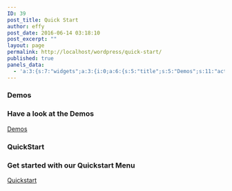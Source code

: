 ```yaml
---
ID: 39
post_title: Quick Start
author: effy
post_date: 2016-06-14 03:18:10
post_excerpt: ""
layout: page
permalink: http://localhost/wordpress/quick-start/
published: true
panels_data:
  - 'a:3:{s:7:"widgets";a:3:{i:0;a:6:{s:5:"title";s:5:"Demos";s:11:"action_text";s:24:"Have a look at the Demos";s:15:"action_btn_link";s:0:"";s:15:"action_btn_text";s:5:"Demos";s:6:"inline";b:0;s:11:"panels_info";a:7:{s:5:"class";s:13:"Sydney_Action";s:3:"raw";b:0;s:4:"grid";i:0;s:4:"cell";i:0;s:2:"id";i:0;s:9:"widget_id";s:36:"e4442cab-5efe-48a2-82a5-46a41ef7e098";s:5:"style";a:1:{s:18:"background_display";s:4:"tile";}}}i:1;a:6:{s:5:"title";s:10:"QuickStart";s:11:"action_text";s:36:"Get started with our Quickstart Menu";s:15:"action_btn_link";s:21:"/wordpress/data-type/";s:15:"action_btn_text";s:10:"Quickstart";s:11:"panels_info";a:6:{s:5:"class";s:13:"Sydney_Action";s:4:"grid";i:0;s:4:"cell";i:1;s:2:"id";i:1;s:9:"widget_id";s:36:"db4b95cb-85df-456a-824c-19fffdc885c9";s:5:"style";a:2:{s:27:"background_image_attachment";b:0;s:18:"background_display";s:4:"tile";}}s:6:"inline";b:0;}i:2;a:4:{s:5:"title";s:0:"";s:4:"text";s:0:"";s:6:"filter";b:0;s:11:"panels_info";a:7:{s:5:"class";s:14:"WP_Widget_Text";s:3:"raw";b:0;s:4:"grid";i:1;s:4:"cell";i:0;s:2:"id";i:2;s:9:"widget_id";s:36:"09597569-7238-4ac8-a9c8-08632de0cf85";s:5:"style";a:1:{s:18:"background_display";s:4:"tile";}}}}s:5:"grids";a:2:{i:0;a:2:{s:5:"cells";i:2;s:5:"style";a:2:{s:5:"align";s:0:"";s:14:"column_padding";s:0:"";}}i:1;a:2:{s:5:"cells";i:1;s:5:"style";a:0:{}}}s:10:"grid_cells";a:3:{i:0;a:2:{s:4:"grid";i:0;s:6:"weight";d:0.5;}i:1;a:2:{s:4:"grid";i:0;s:6:"weight";d:0.5;}i:2;a:2:{s:4:"grid";i:1;s:6:"weight";i:1;}}}'
---
```

<h3 class="widget-title">Demos</h3>        
<h3 class="title">Have a look at the Demos</h3>
<a href="" class="roll-button border">Demos</a>
<h3 class="widget-title">QuickStart</h3>        
<h3 class="title">Get started with our Quickstart Menu</h3>
<a href="http://wordpress/data-type/" class="roll-button border">Quickstart</a>